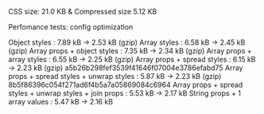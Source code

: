 CSS size: 21.0 KB & Compressed size 5.12 KB

Perfomance tests: config optimization

Object styles : 7.89 kB -> 2.53 kB (gzip)
Array styles : 6.58 kB -> 2.45 kB (gzip)
Array props + object styles : 7.35 kB -> 2.34 kB (gzip)
Array props + array styles : 6.55 kB -> 2.25 kB (gzip)
Array props + spread styles : 6.15 kB -> 2.23 kB (gzip) a5b26b298fef3539f41646f07004e3786efabd75
Array props + spread styles + unwrap styles : 5.87 kB -> 2.23 kB (gzip) 8b5f86396c054f271ad6f4b5a7a05869084c6964
Array props + spread styles + unwrap styles + join props : 5.53 kB -> 2.17 kB
String props + 1 array values : 5.47 kB -> 2.16 kB
